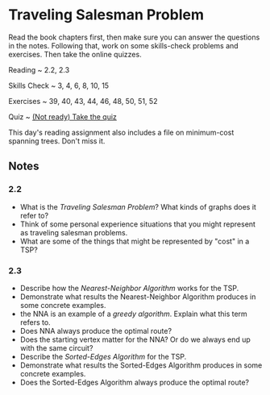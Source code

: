 # Traveling Salesman Problem

Read the book chapters first, then make sure you can answer the questions in the notes. Following that, work on some skills-check problems and exercises. Then take the online quizzes.

Reading
  ~ 2.2, 2.3

Skills Check
  ~ 3, 4, 6, 8, 10, 15

Exercises
  ~ 39, 40, 43, 44, 46, 48, 50, 51, 52

Quiz
  ~ [(Not ready) Take the quiz](https://moodle.hanover.edu/mod/quiz/view.php?id=)

This day's reading assignment also includes a file on minimum-cost spanning trees. Don't miss it.

## Notes

### 2.2

- What is the *Traveling Salesman Problem*? What kinds of graphs does it refer to?
- Think of some personal experience situations that you might represent as traveling salesman problems.
- What are some of the things that might be represented by "cost" in a TSP?

### 2.3

- Describe how the *Nearest-Neighbor Algorithm* works for the TSP.
- Demonstrate what results the Nearest-Neighbor Algorithm produces in some concrete examples.
- the NNA is an example of a *greedy algorithm*. Explain what this term refers to.
- Does NNA always produce the optimal route?
- Does the starting vertex matter for the NNA? Or do we always end up with the same circuit?
- Describe the *Sorted-Edges Algorithm* for the TSP.
- Demonstrate what results the Sorted-Edges Algorithm produces in some concrete examples.
- Does the Sorted-Edges Algorithm always produce the optimal route?
